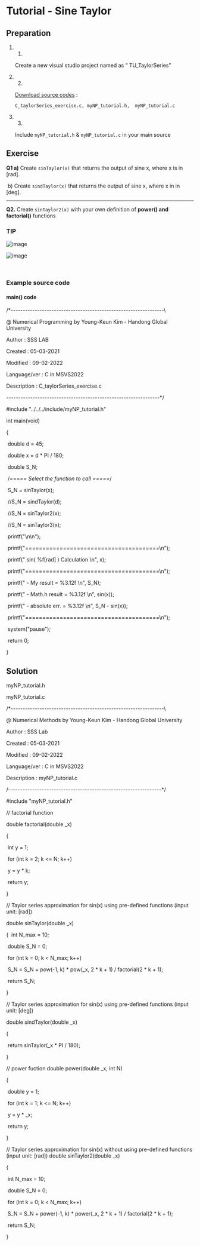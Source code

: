 # Tutorial - Sine Taylor



## Preparation

1. 1.

   Create a new visual studio project named as “ TU_TaylorSeries” 

2. 2.

   [Download source codes](https://github.com/ykkimhgu/Tutorial-C-Program/tree/main/sineTaylor) :  

   `C_taylorSeries_exercise.c, myNP_tutorial.h,  myNP_tutorial.c`

3. 3.

   Include `myNP_tutorial.h` & `myNP_tutorial.c` in your main source



## Exercise



**Q1 a)** Create  `sinTaylor(x)` that returns the output of sine x, where x is in  [rad].

​     b) Create `sindTaylor(x)` that returns the output of sine x, where x in in [deg].  

****

**Q2.** Create `sinTaylor2(x)` with your own definition of **power() and factorial()** functions



### TIP

![image](https://user-images.githubusercontent.com/84503980/188071951-00d2bb3d-735c-40c2-a0ba-85a5cc88bf9d.png)

![image](https://user-images.githubusercontent.com/84503980/188072025-424bab29-036a-4b09-81d3-61f1c61916e5.png)


<br>

### Example source code

#### main() code

/*----------------------------------------------------------------\

@ Numerical Programming by Young-Keun Kim - Handong Global University



Author           : SSS LAB

Created          : 05-03-2021

Modified         : 09-02-2022

Language/ver     : C in MSVS2022



Description      : C_taylorSeries_exercise.c

----------------------------------------------------------------*/



#include "../../../include/myNP_tutorial.h"



int main(void)

{

​	double d = 45;

​	double x = d * PI / 180;



​	double S_N;



​	/*===== Select the function to call =====*/

​	S_N = sinTaylor(x);

​	//S_N = sindTaylor(d);

​	//S_N = sinTaylor2(x);

​	//S_N = sinTaylor3(x);





​	printf("\n\n");

​	printf("=======================================\n");

​	printf("    sin( %f[rad] ) Calculation   \n", x);

​	printf("=======================================\n");

​	printf("   -  My     result = %3.12f    \n", S_N);

​	printf("   -  Math.h result = %3.12f    \n", sin(x));

​	printf("   -  absolute err. = %3.12f    \n", S_N - sin(x));

​	printf("=======================================\n");



​	system("pause");

​	return 0;

}

## Solution

myNP_tutorial.h

myNP_tutorial.c

/*----------------------------------------------------------------\

@ Numerical Methods by Young-Keun Kim - Handong Global University



Author           : SSS Lab

Created          : 05-03-2021

Modified         : 09-02-2022

Language/ver     : C in MSVS2022



Description      : myNP_tutorial.c

/----------------------------------------------------------------*/



\#include "myNP_tutorial.h"



// factorial function

double factorial(double _x)

{

​	int y = 1;

​	for (int k = 2; k <= N; k++)

​	   y = y * k;

​	return y;

}



//  Taylor series approximation for sin(x) using pre-defined functions (input unit: [rad])

double sinTaylor(double _x)

{
​	int N_max = 10;

​	double S_N = 0;

​	for (int k = 0; k < N_max; k++)

​		S_N = S_N + pow(-1, k) * pow(_x, 2 * k + 1) / factorial(2 * k + 1);

​	return S_N;

}



// Taylor series approximation for sin(x) using pre-defined functions (input unit: [deg])

double sindTaylor(double _x) 

{

​	return sinTaylor(_x * PI / 180);

}


// power fuction
double power(double _x, int N)

{

​	double y = 1;

​	for (int k = 1; k <= N; k++)

​			y = y * _x;

​	return y;

}


// Taylor series approximation for sin(x) without using pre-defined functions (input unit: [rad])
double sinTaylor2(double _x)

{

​	int N_max = 10;

​	double S_N = 0;

​	for (int k = 0; k < N_max; k++)

​	   S_N = S_N + power(-1, k) * power(_x, 2 * k + 1) / factorial(2 * k + 1);

​	return S_N;

}
